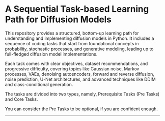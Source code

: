 # A Sequential Task-based Learning Path for Diffusion Models
This repository provides a structured, bottom-up learning path for understanding and implementing diffusion models in Python. It includes a sequence of coding tasks that start from foundational concepts in probability, stochastic processes, and generative modeling, leading up to full-fledged diffusion model implementations.

Each task comes with clear objectives, dataset recommendations, and progressive difficulty, covering topics like Gaussian noise, Markov processes, VAEs, denoising autoencoders, forward and reverse diffusion, noise prediction, U-Net architectures, and advanced techniques like DDIM and class-conditional generation.

The tasks are divided into two types, namely, Prerequisite Tasks (Pre Tasks) and Core Tasks.

You can consider the Pre Tasks to be optional, if you are confident enough.

***



